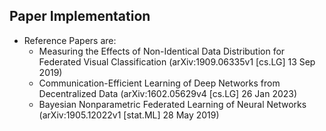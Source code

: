 ## Paper Implementation

- Reference Papers are:
    - Measuring the Effects of Non-Identical Data Distribution for Federated Visual Classification (arXiv:1909.06335v1 [cs.LG] 13 Sep 2019)
    - Communication-Efficient Learning of Deep Networks from Decentralized Data (arXiv:1602.05629v4 [cs.LG] 26 Jan 2023)
    - Bayesian Nonparametric Federated Learning of Neural Networks (arXiv:1905.12022v1 [stat.ML] 28 May 2019)